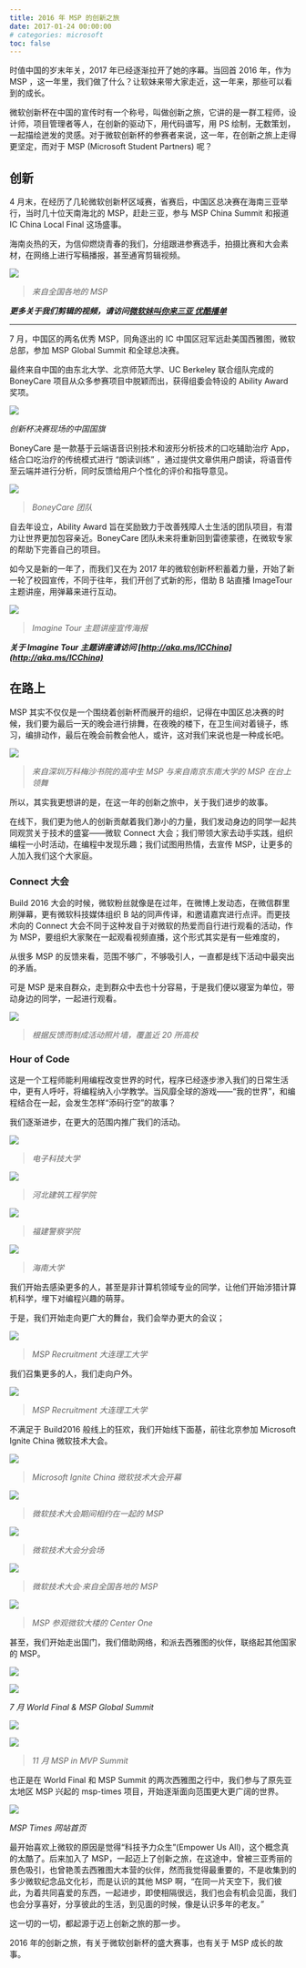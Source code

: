 ```yaml
---
title: 2016 年 MSP 的创新之旅
date: 2017-01-24 00:00:00
# categories: microsoft
toc: false
---
```


时值中国的岁末年关，2017 年已经逐渐拉开了她的序幕。当回首 2016 年，作为 MSP ，这一年里，我们做了什么？让软妹来带大家走近，这一年来，那些可以看到的成长。

微软创新杯在中国的宣传时有一个称号，叫做创新之旅，它讲的是一群工程师，设计师，项目管理者等人，在创新的驱动下，用代码谱写，用 PS 绘制，无数策划，一起描绘迸发的灵感。对于微软创新杯的参赛者来说，这一年，在创新之旅上走得更坚定，而对于 MSP (Microsoft Student Partners) 呢？

<!-- more -->

## 创新

4 月末，在经历了几轮微软创新杯区域赛，省赛后，中国区总决赛在海南三亚举行，当时几十位天南海北的 MSP，赶赴三亚，参与 MSP China Summit 和报道 IC China Local Final 这场盛事。

海南炎热的天，为信仰燃烧青春的我们，分组跟进参赛选手，拍摄比赛和大会素材，在网络上进行写稿播报，甚至通宵剪辑视频。

![](https://s2.loli.net/2021/12/23/5LmXoZtBShx3qr8.jpg)

> *来自全国各地的 MSP*

***更多关于我们剪辑的视频，请访问[微软妹叫你来三亚 优酷播单](http://list.youku.com/albumlist/show/id_27159022.html?spm=a2h0j.8191423.module_basic_info.5~5!2~5~5~5~5~A)***

---

7 月，中国区的两名优秀 MSP，同角逐出的 IC 中国区冠军远赴美国西雅图，微软总部，参加 MSP Global Summit 和全球总决赛。

最终来自中国的由东北大学、北京师范大学、UC Berkeley 联合组队完成的 BoneyCare 项目从众多参赛项目中脱颖而出，获得组委会特设的 Ability Award 奖项。

![](https://s2.loli.net/2021/12/23/YuQeJ8rRjsx1bhz.jpg)

*创新杯决赛现场的中国国旗*

BoneyCare 是一款基于云端语音识别技术和波形分析技术的口吃辅助治疗 App，结合口吃治疗的传统模式进行 “朗读训练” ，通过提供文章供用户朗读，将语音传至云端并进行分析，同时反馈给用户个性化的评价和指导意见。

![](https://s2.loli.net/2021/12/23/mT4I3Q62RrPNiyB.jpg)

> *BoneyCare 团队*

自去年设立，Ability Award 旨在奖励致力于改善残障人士生活的团队项目，有潜力让世界更加包容亲近。BoneyCare 团队未来将重新回到雷德蒙德，在微软专家的帮助下完善自己的项目。

如今又是新的一年了，而我们又在为 2017 年的微软创新杯积蓄着力量，开始了新一轮了校园宣传，不同于往年，我们开创了式新的形，借助 B 站直播 ImageTour 主题讲座，用弹幕来进行互动。

![](https://s2.loli.net/2021/12/23/rBeYm89zEKX7J35.jpg)

> *Imagine Tour 主题讲座宣传海报*

***关于 Imagine Tour 主题讲座请访问 [http://aka.ms/ICChina](http://aka.ms/ICChina)***

## 在路上

MSP 其实不仅仅是一个围绕着创新杯而展开的组织，记得在中国区总决赛的时候，我们要为最后一天的晚会进行排舞，在夜晚的楼下，在卫生间对着镜子，练习，编排动作，最后在晚会前教会他人，或许，这对我们来说也是一种成长吧。

![](https://s2.loli.net/2021/12/23/BLnplNzgcPQsV1S.png)

> *来自深圳万科梅沙书院的高中生 MSP 与来自南京东南大学的 MSP 在台上领舞*

所以，其实我更想讲的是，在这一年的创新之旅中，关于我们进步的故事。

在线下，我们更为他人的创新贡献着我们渺小的力量，我们发动身边的同学一起共同观赏关于技术的盛宴——微软 Connect 大会；我们带领大家去动手实践，组织编程一小时活动，在编程中发现乐趣；我们试图用热情，去宣传 MSP，让更多的人加入我们这个大家庭。

### Connect 大会

Build 2016 大会的时候，微软粉丝就像是在过年，在微博上发动态，在微信群里刷弹幕，更有微软科技媒体组织 B 站的同声传译，和邀请嘉宾进行点评。而更技术向的 Connect 大会不同于这种发自于对微软的热爱而自行进行观看的活动，作为 MSP，要组织大家聚在一起观看视频直播，这个形式其实是有一些难度的，

从很多 MSP 的反馈来看，范围不够广，不够吸引人，一直都是线下活动中最突出的矛盾。

可是 MSP 是来自群众，走到群众中去也十分容易，于是我们便以寝室为单位，带动身边的同学，一起进行观看。

![](https://raw.githubusercontent.com/yvonshong/picbed/master/6b2f6355ly1fyo5bliqt8j23nd2qjnpj.jpg)

> *根据反馈而制成活动照片墙，覆盖近 20 所高校*

### Hour of Code

这是一个工程师能利用编程改变世界的时代，程序已经逐步渗入我们的日常生活中，更有人呼吁，将编程纳入小学教学。当风靡全球的游戏——“我的世界”，和编程结合在一起，会发生怎样“添码行空”的故事？

我们逐渐进步，在更大的范围内推广我们的活动。

![](https://raw.githubusercontent.com/yvonshong/picbed/master/6b2f6355ly1fyo5b6hw9wj21fe0swwoh.jpg)

> *电子科技大学*

![](https://raw.githubusercontent.com/yvonshong/picbed/master/6b2f6355ly1fyo5b9y7imj22v71nye83.jpg)

> *河北建筑工程学院*

![](https://raw.githubusercontent.com/yvonshong/picbed/master/6b2f6355ly1fyo5bi86dfj23k02dcb2c.jpg)

> *福建警察学院*

![](https://raw.githubusercontent.com/yvonshong/picbed/master/6b2f6355ly1fyo5bixppnj23k02o04qs.jpg)

> *海南大学*

我们开始去感染更多的人，甚至是非计算机领域专业的同学，让他们开始涉猎计算机科学，埋下对编程兴趣的萌芽。

于是，我们开始走向更广大的舞台，我们会举办更大的会议；

![](https://raw.githubusercontent.com/yvonshong/picbed/master/6b2f6355ly1fyo5bk31zrj24842d3x6t.jpg)

> *MSP Recruitment 大连理工大学*

我们召集更多的人，我们走向户外。

![](https://raw.githubusercontent.com/yvonshong/picbed/master/6b2f6355ly1fyo5bdq51gj23402c0npf.jpg)

> *MSP Recruitment 大连理工大学*

不满足于 Build2016 般线上的狂欢，我们开始线下面基，前往北京参加 Microsoft Ignite China 微软技术大会。

![](https://raw.githubusercontent.com/yvonshong/picbed/master/6b2f6355ly1fyo5b8jbm4j218x0rgat0.jpg )

> *Microsoft Ignite China 微软技术大会开幕*

![](https://raw.githubusercontent.com/yvonshong/picbed/master/6b2f6355ly1fyo5b77b2oj22l30cvh6k.jpg)

> *微软技术大会期间相约在一起的 MSP*

![](https://raw.githubusercontent.com/yvonshong/picbed/master/6b2f6355ly1fyo5b6tq3aj218w0muqfr.jpg)

> *微软技术大会分会场*

![](https://raw.githubusercontent.com/yvonshong/picbed/master/6b2f6355ly1fyo5b6rmttj20zk0nqk1z.jpg)

> *微软技术大会·来自全国各地的 MSP*

![](https://raw.githubusercontent.com/yvonshong/picbed/master/6b2f6355ly1fyo5b6q9isj20hs0bv0vo.jpg)

> *MSP 参观微软大楼的 Center One*

甚至，我们开始走出国门，我们借助网络，和派去西雅图的伙伴，联络起其他国家的 MSP。

![](https://raw.githubusercontent.com/yvonshong/picbed/master/6b2f6355ly1fyo5b735iyj21bm0vrn6f.jpgg)

![](https://raw.githubusercontent.com/yvonshong/picbed/master/6b2f6355ly1fyo5b734asj20ja0ctad3.jpg)

*7 月 World Final & MSP Global Summit*

![](https://raw.githubusercontent.com/yvonshong/picbed/master/6b2f6355ly1fyo5bh201mj245c2c07wk.jpg)

![](https://raw.githubusercontent.com/yvonshong/picbed/master/6b2f6355ly1fyo5b8u0l9j21kw16o1gy.jpg)

> *11 月 MSP in MVP Summit*

也正是在 World Final 和 MSP Summit 的两次西雅图之行中，我们参与了原先亚太地区 MSP 兴起的 msp-times 项目，开始逐渐面向范围更大更广阔的世界。

![](https://raw.githubusercontent.com/yvonshong/picbed/master/6b2f6355ly1fyo5b6i7t7j21o012cn1h.jpg)

*MSP Times 网站首页*

最开始喜欢上微软的原因是觉得“科技予力众生”(Empower Us All)，这个概念真的太酷了。后来加入了 MSP，一起迈上了创新之旅，在这途中，曾被三亚秀丽的景色吸引，也曾艳羡去西雅图大本营的伙伴，然而我觉得最重要的，不是收集到的多少微软纪念品文化衫，而是认识的其他 MSP 啊，“在同一片天空下，我们彼此，为着共同喜爱的东西，一起进步，即使相隔很远，我们也会有机会见面，我们也会分享喜好，分享彼此的生活，到见面的时候，像是认识多年的老友。”

这一切的一切，都起源于迈上创新之旅的那一步。 

2016 年的创新之旅，有关于微软创新杯的盛大赛事，也有关于 MSP 成长的故事。

